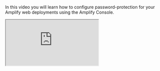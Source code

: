 In this video you will learn how to configure password-protection for your Amplify web deployments using the Amplify Console.

<iframe
  allowfullscreen
  src="https://www.youtube.com/embed/QIxm9HPefT0"
></iframe>